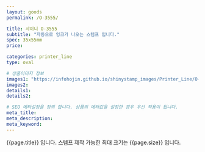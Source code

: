 ```yaml
---
layout: goods
permalink: /O-3555/

title: 샤이니 O-3555
subtitle: "자동으로 잉크가 나오는 스템프 입니다."
spec: 35x55mm
price: 

categories: printer_line
type: oval

# 상품이미지 정보
images1: "https://infohojin.github.io/shinystamp_images/Printer_Line/O-3555/O-3555_1.jpg"
images2:
details1:
details2:    

# SEO 메타설정을 정의 합니다. 상품의 메타값을 설정한 경우 우선 적용이 됩니다.
meta_title: 
meta_description:
meta_keyword:
---
```


{{page.title}} 입니다. 스템프 제작 가능한 최대 크기는 {{page.size}} 입니다.
